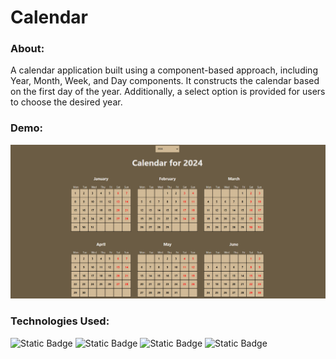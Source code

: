 # Calendar

### About:
A calendar application built using a component-based approach, including Year, Month, Week, and Day components. It constructs the calendar based on the first day of the year. Additionally, a select option is provided for users to choose the desired year.


### Demo:
<a href="klementina1809.github.io/Calendar/">
<img src="public/preview.png" alt="preview" />
</a>

### Technologies Used:
![Static Badge](https://img.shields.io/badge/React-ffffff?style=social&logo=React)
![Static Badge](https://img.shields.io/badge/HTML5-ffffff?style=social&logo=HTML5)
![Static Badge](https://img.shields.io/badge/CSS3-ffffff?style=social&logo=CSS3)
![Static Badge](https://img.shields.io/badge/JavaScript-ffffff?style=social&logo=JavaScript)

